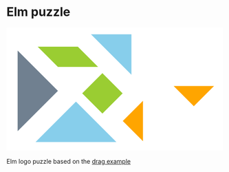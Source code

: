 # Elm puzzle

![screenshot](screenshot.png)

Elm logo puzzle based on the [drag example](http://elm-lang.org/examples/drag)
